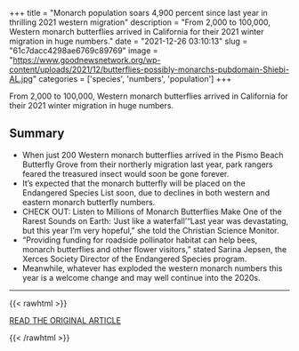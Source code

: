 +++
title = "Monarch population soars 4,900 percent since last year in thrilling 2021 western migration"
description = "From 2,000 to 100,000, Western monarch butterflies arrived in California for their 2021 winter migration in huge numbers."
date = "2021-12-26 03:10:13"
slug = "61c7dacc4298ae6769c89769"
image = "https://www.goodnewsnetwork.org/wp-content/uploads/2021/12/butterflies-possibly-monarchs-pubdomain-Shiebi-AL.jpg"
categories = ['species', 'numbers', 'population']
+++

From 2,000 to 100,000, Western monarch butterflies arrived in California for their 2021 winter migration in huge numbers.

## Summary

- When just 200 Western monarch butterflies arrived in the Pismo Beach Butterfly Grove from their northerly migration last year, park rangers feared the treasured insect would soon be gone forever.
- It’s expected that the monarch butterfly will be placed on the Endangered Species List soon, due to declines in both western and eastern monarch butterfly numbers.
- CHECK OUT: Listen to Millions of Monarch Butterflies Make One of the Rarest Sounds on Earth: ‘Just like a waterfall’“Last year was devastating, but this year I’m very hopeful,” she told the Christian Science Monitor.
- “Providing funding for roadside pollinator habitat can help bees, monarch butterflies and other flower visitors,” stated Sarina Jepsen, the Xerces Society Director of the Endangered Species program.
- Meanwhile, whatever has exploded the western monarch numbers this year is a welcome change and may well continue into the 2020s.

---

{{< rawhtml >}}
  <p class="article-category">
    <a target="_blank" href="https://www.goodnewsnetwork.org/monarch-population-soars-4900-percent-since-last-year-in-thrilling-2021-western-migration/">READ THE ORIGINAL ARTICLE</a>
  </p>
{{< /rawhtml >}}
